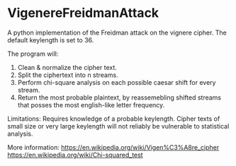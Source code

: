 # VigenereFreidmanAttack
A python implementation of the Freidman attack on the vignere cipher.
The default keylength is set to 36.

The program will:
1. Clean & normalize the cipher text.
2. Split the ciphertext into n streams.
3. Perform chi-square analysis on each possible caesar shift for every stream.
4. Return the most probable plaintext, by reassemebling shifted streams that posses the most english-like letter frequency.

Limitations:
Requires knowledge of a probable keylength.
Cipher texts of small size or very large keylength will not reliably be vulnerable to statistical analysis.

More information:
https://en.wikipedia.org/wiki/Vigen%C3%A8re_cipher
https://en.wikipedia.org/wiki/Chi-squared_test



